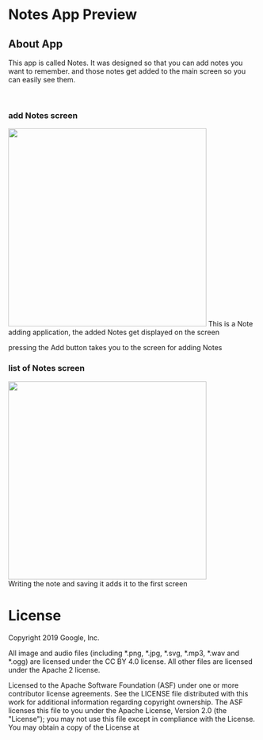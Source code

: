 <h1>Notes App Preview</h1>
<h2>About App</h2>
<p>This app is called Notes. It was designed so that you can add notes you want to remember. and those notes get added to the main screen so you can easily see them.</p>
<br/>
<h3>add Notes screen</h3>
<img src="https://user-images.githubusercontent.com/110277652/198893868-0de77a5d-582e-4eea-85a6-4b967ddccf8a.png" width="400px" height="400px"/>
This is a Note adding application, the added Notes get displayed on the screen

pressing the Add button takes you to the screen for adding Notes
<br/>
<h3>list of Notes screen</h3>
<img src="https://user-images.githubusercontent.com/110277652/198894038-5f714a66-9f12-419d-b05d-315fc1d2fc86.png" width="400px" height="400px"/>
<br/>
Writing the note and saving it adds it to the first screen

<br/>
<h1>License</h1>
Copyright 2019 Google, Inc.

All image and audio files (including *.png, *.jpg, *.svg, *.mp3, *.wav and *.ogg) are licensed under the CC BY 4.0 license. All other files are licensed under the Apache 2 license.

Licensed to the Apache Software Foundation (ASF) under one or more contributor license agreements. See the LICENSE file distributed with this work for additional information regarding copyright ownership. The ASF licenses this file to you under the Apache License, Version 2.0 (the "License"); you may not use this file except in compliance with the License. You may obtain a copy of the License at
